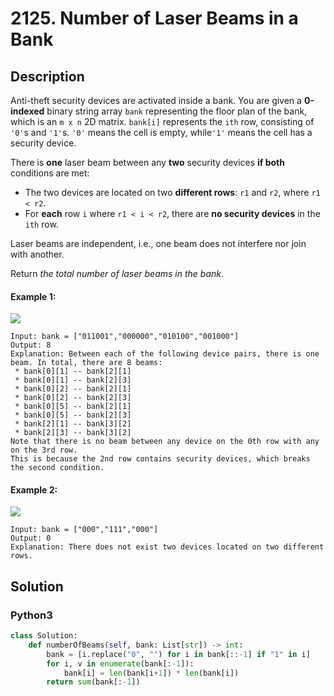 # 2125. Number of Laser Beams in a Bank

## Description
Anti-theft security devices are activated inside a bank. You are given a **0-indexed** binary string array `bank` representing the floor plan of the bank, which is an `m x n` 2D matrix. `bank[i]` represents the `ith` row, consisting of `'0'`s and `'1'`s. `'0'` means the cell is empty, while`'1'` means the cell has a security device.

There is **one** laser beam between any **two** security devices **if both** conditions are met:

* The two devices are located on two **different rows**: `r1` and `r2`, where `r1 < r2`.
* For **each** row `i` where `r1 < i < r2`, there are **no security devices** in the `ith` row.

Laser beams are independent, i.e., one beam does not interfere nor join with another.

Return *the total number of laser beams in the bank*.

#### Example 1:
![](https://assets.leetcode.com/uploads/2021/12/24/laser1.jpg)
```
Input: bank = ["011001","000000","010100","001000"]
Output: 8
Explanation: Between each of the following device pairs, there is one beam. In total, there are 8 beams:
 * bank[0][1] -- bank[2][1]
 * bank[0][1] -- bank[2][3]
 * bank[0][2] -- bank[2][1]
 * bank[0][2] -- bank[2][3]
 * bank[0][5] -- bank[2][1]
 * bank[0][5] -- bank[2][3]
 * bank[2][1] -- bank[3][2]
 * bank[2][3] -- bank[3][2]
Note that there is no beam between any device on the 0th row with any on the 3rd row.
This is because the 2nd row contains security devices, which breaks the second condition.
```

#### Example 2:
![](https://assets.leetcode.com/uploads/2021/12/24/laser2.jpg)
```
Input: bank = ["000","111","000"]
Output: 0
Explanation: There does not exist two devices located on two different rows.
```


## Solution

### Python3
```python
class Solution:
    def numberOfBeams(self, bank: List[str]) -> int:
        bank = [i.replace("0", "") for i in bank[::-1] if "1" in i]
        for i, v in enumerate(bank[:-1]):
            bank[i] = len(bank[i+1]) * len(bank[i])
        return sum(bank[:-1])
```